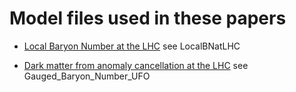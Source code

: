 # Model files used in these papers

* [Local Baryon Number at the LHC](https://arxiv.org/abs/2505.06341) see LocalBNatLHC


* [Dark matter from anomaly cancellation at the LHC](https://arxiv.org/abs/2405.03749) see Gauged_Baryon_Number_UFO


